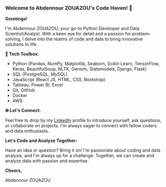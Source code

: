 ### Welcome to Abdennour ZOUAZOU's Code Haven! 👋  



**Greetings!**

I'm Abdennour ZOUAZOU, your go-to Python Developer and Data Scientist/Analyst. With a keen eye for detail and a passion for problem-solving, I delve into the realms of code and data to bring innovative solutions to life. 


**🔧 Tech Toolbox:**  

* Python (Pandas, NumPy, Matplotlib, Seaborn, Scikit-Learn, TensorFlow, Keras, BeautifulSoup, NLTK, Gensim, Statsmodels, Django, Flask) 
* SQL (PostgreSQL, MySQL) 
* JavaScript (React JS, HTML, CSS, Bootstrap)
* Tableau, Power BI, Excel
* Git, GitHub
* Docker
* AWS


**🌐 Let's Connect:**  

Feel free to drop by my [LinkedIn](https://www.linkedin.com/in/zouazou) profile to introduce yourself, ask questions, or collaborate on projects. I'm always eager to connect with fellow coders and data enthusiasts.

**Let's Code and Analyze Together:**

Have an idea or question? Bring it on! I'm passionate about coding and data analysis, and I'm always up for a challenge. Together, we can create and analyze data with passion and expertise.

**Cheers,**

Abdennour ZOUAZOU
